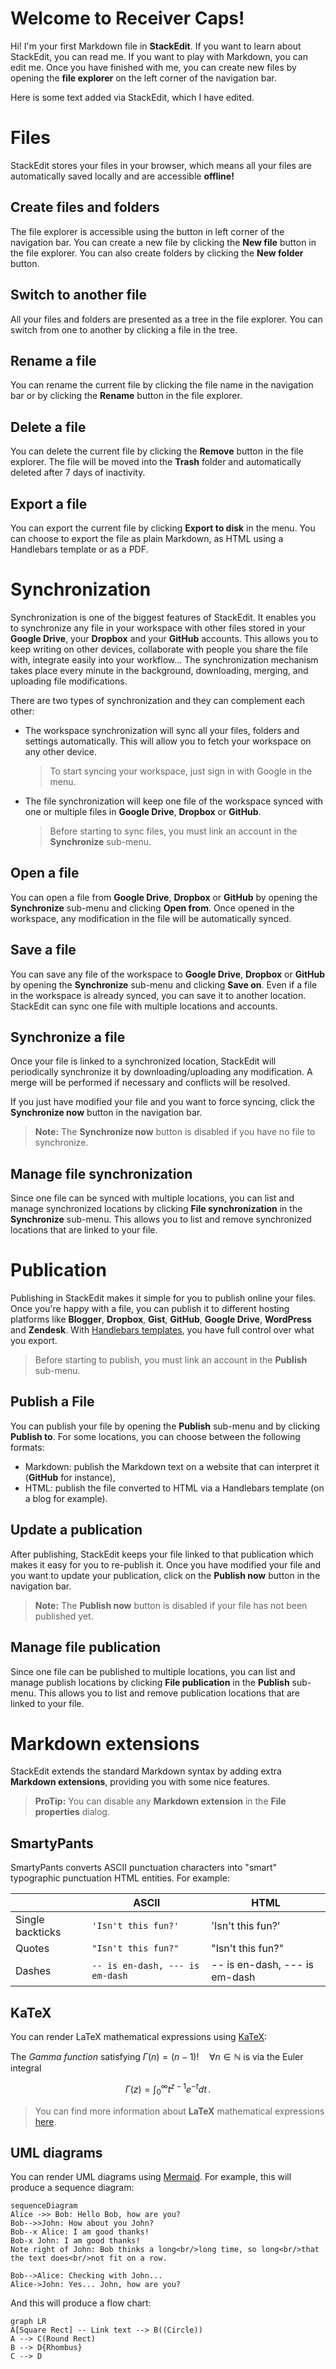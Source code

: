 # Welcome to Receiver Caps!

Hi! I'm your first Markdown file in **StackEdit**. If you want to learn about StackEdit, you can read me. If you want to play with Markdown, you can edit me. Once you have finished with me, you can create new files by opening the **file explorer** on the left corner of the navigation bar.

Here is some text added via StackEdit, which I have edited.

# Files

StackEdit stores your files in your browser, which means all your files are automatically saved locally and are accessible **offline!**

## Create files and folders

The file explorer is accessible using the button in left corner of the navigation bar. You can create a new file by clicking the **New file** button in the file explorer. You can also create folders by clicking the **New folder** button.

## Switch to another file

All your files and folders are presented as a tree in the file explorer. You can switch from one to another by clicking a file in the tree.

## Rename a file

You can rename the current file by clicking the file name in the navigation bar or by clicking the **Rename** button in the file explorer.

## Delete a file

You can delete the current file by clicking the **Remove** button in the file explorer. The file will be moved into the **Trash** folder and automatically deleted after 7 days of inactivity.

## Export a file

You can export the current file by clicking **Export to disk** in the menu. You can choose to export the file as plain Markdown, as HTML using a Handlebars template or as a PDF.


# Synchronization

Synchronization is one of the biggest features of StackEdit. It enables you to synchronize any file in your workspace with other files stored in your **Google Drive**, your **Dropbox** and your **GitHub** accounts. This allows you to keep writing on other devices, collaborate with people you share the file with, integrate easily into your workflow... The synchronization mechanism takes place every minute in the background, downloading, merging, and uploading file modifications.

There are two types of synchronization and they can complement each other:

- The workspace synchronization will sync all your files, folders and settings automatically. This will allow you to fetch your workspace on any other device.
	> To start syncing your workspace, just sign in with Google in the menu.

- The file synchronization will keep one file of the workspace synced with one or multiple files in **Google Drive**, **Dropbox** or **GitHub**.
	> Before starting to sync files, you must link an account in the **Synchronize** sub-menu.

## Open a file

You can open a file from **Google Drive**, **Dropbox** or **GitHub** by opening the **Synchronize** sub-menu and clicking **Open from**. Once opened in the workspace, any modification in the file will be automatically synced.

## Save a file

You can save any file of the workspace to **Google Drive**, **Dropbox** or **GitHub** by opening the **Synchronize** sub-menu and clicking **Save on**. Even if a file in the workspace is already synced, you can save it to another location. StackEdit can sync one file with multiple locations and accounts.

## Synchronize a file

Once your file is linked to a synchronized location, StackEdit will periodically synchronize it by downloading/uploading any modification. A merge will be performed if necessary and conflicts will be resolved.

If you just have modified your file and you want to force syncing, click the **Synchronize now** button in the navigation bar.

> **Note:** The **Synchronize now** button is disabled if you have no file to synchronize.

## Manage file synchronization

Since one file can be synced with multiple locations, you can list and manage synchronized locations by clicking **File synchronization** in the **Synchronize** sub-menu. This allows you to list and remove synchronized locations that are linked to your file.


# Publication

Publishing in StackEdit makes it simple for you to publish online your files. Once you're happy with a file, you can publish it to different hosting platforms like **Blogger**, **Dropbox**, **Gist**, **GitHub**, **Google Drive**, **WordPress** and **Zendesk**. With [Handlebars templates](http://handlebarsjs.com/), you have full control over what you export.

> Before starting to publish, you must link an account in the **Publish** sub-menu.

## Publish a File

You can publish your file by opening the **Publish** sub-menu and by clicking **Publish to**. For some locations, you can choose between the following formats:

- Markdown: publish the Markdown text on a website that can interpret it (**GitHub** for instance),
- HTML: publish the file converted to HTML via a Handlebars template (on a blog for example).

## Update a publication

After publishing, StackEdit keeps your file linked to that publication which makes it easy for you to re-publish it. Once you have modified your file and you want to update your publication, click on the **Publish now** button in the navigation bar.

> **Note:** The **Publish now** button is disabled if your file has not been published yet.

## Manage file publication

Since one file can be published to multiple locations, you can list and manage publish locations by clicking **File publication** in the **Publish** sub-menu. This allows you to list and remove publication locations that are linked to your file.


# Markdown extensions

StackEdit extends the standard Markdown syntax by adding extra **Markdown extensions**, providing you with some nice features.

> **ProTip:** You can disable any **Markdown extension** in the **File properties** dialog.


## SmartyPants

SmartyPants converts ASCII punctuation characters into "smart" typographic punctuation HTML entities. For example:

|                |ASCII                          |HTML                         |
|----------------|-------------------------------|-----------------------------|
|Single backticks|`'Isn't this fun?'`            |'Isn't this fun?'            |
|Quotes          |`"Isn't this fun?"`            |"Isn't this fun?"            |
|Dashes          |`-- is en-dash, --- is em-dash`|-- is en-dash, --- is em-dash|


## KaTeX

You can render LaTeX mathematical expressions using [KaTeX](https://khan.github.io/KaTeX/):

The *Gamma function* satisfying $\Gamma(n) = (n-1)!\quad\forall n\in\mathbb N$ is via the Euler integral

$$
\Gamma(z) = \int_0^\infty t^{z-1}e^{-t}dt\,.
$$

> You can find more information about **LaTeX** mathematical expressions [here](http://meta.math.stackexchange.com/questions/5020/mathjax-basic-tutorial-and-quick-reference).


## UML diagrams

You can render UML diagrams using [Mermaid](https://mermaidjs.github.io/). For example, this will produce a sequence diagram:

```mermaid
sequenceDiagram
Alice ->> Bob: Hello Bob, how are you?
Bob-->>John: How about you John?
Bob--x Alice: I am good thanks!
Bob-x John: I am good thanks!
Note right of John: Bob thinks a long<br/>long time, so long<br/>that the text does<br/>not fit on a row.

Bob-->Alice: Checking with John...
Alice->John: Yes... John, how are you?
```

And this will produce a flow chart:

```mermaid
graph LR
A[Square Rect] -- Link text --> B((Circle))
A --> C(Round Rect)
B --> D{Rhombus}
C --> D
```
<!--stackedit_data:
eyJkaXNjdXNzaW9ucyI6eyJXcGJaU2xESjlyaXFrY21ZIjp7In
RleHQiOiJXZWxjb21lIHRvIFJlY2VpdmVyIENhcHMhIiwic3Rh
cnQiOjIsImVuZCI6Mjd9LCJJdkdoU2d6M2VjdjgzY01vIjp7In
RleHQiOiJIZXJlIGlzIHNvbWUgdGV4dCBhZGRlZCB2aWEgU3Rh
Y2tFZGl0LiIsInN0YXJ0IjozODEsImVuZCI6NDE5fX0sImNvbW
1lbnRzIjp7IldFa1BadExDVUQ4V2V1TEkiOnsiZGlzY3Vzc2lv
bklkIjoiV3BiWlNsREo5cmlxa2NtWSIsInN1YiI6ImdvOjExMj
g0NjE1NDE4NzA4OTAzMzA2OSIsInRleHQiOiJXZSBwcm9iYWJs
eSBuZWVkIHRvIGJlIGEgYml0IG1vcmUgZm9ybWFsLi4uIiwiY3
JlYXRlZCI6MTYwMjc1NDEwNjA5Mn0sInVtNUdiQjFzUjN1QkhX
OVIiOnsiZGlzY3Vzc2lvbklkIjoiV3BiWlNsREo5cmlxa2NtWS
IsInN1YiI6ImdoOjY0NDEwMTE5IiwidGV4dCI6IlllcyBJIENh
biEiLCJjcmVhdGVkIjoxNjAyNzU1NTQxNDAyfSwiSk1EbnlGbl
llUnh2cW52cCI6eyJkaXNjdXNzaW9uSWQiOiJJdkdoU2d6M2Vj
djgzY01vIiwic3ViIjoiZ2g6MTU0NTA4MjQiLCJ0ZXh0IjoiQW
5kIGhlcmUgaXMgYSBjb21tZW50IGFib3V0IGl0LiIsImNyZWF0
ZWQiOjE2MDI3NjQwMjQ1NTN9LCJnc2NYMDBCT1JYTndKVkcyIj
p7ImRpc2N1c3Npb25JZCI6Ikl2R2hTZ3ozZWN2ODNjTW8iLCJz
dWIiOiJnaDozMTc2MTE1OCIsInRleHQiOiJOb3cgaXMgdGhlIH
RpbWUgZm9yIGFsbCBnb29kIG1lYW4gdG8gY29tZSB0byB0aGUg
YWlkIG9mIHRoZSBwYXJ0eSIsImNyZWF0ZWQiOjE2MDI3NjQ2MT
A4MTR9fSwiaGlzdG9yeSI6WzM2ODA1MDExLDg5MjU4MjQyMCwx
MjYzODM2MDQyLC01MjI4MzQ4NTQsLTM5MzIyOTM1LC04MTkzNj
Q4NzAsMjA2MDcxNjE4NywtMzMyNDU1MzYzXX0=
-->